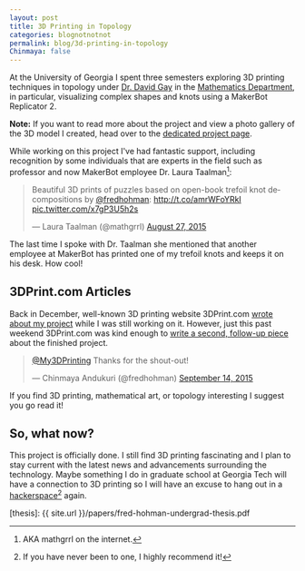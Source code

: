 ```yaml
---
layout: post
title: 3D Printing in Topology
categories: blognotnotnot
permalink: blog/3d-printing-in-topology
Chinmaya: false
---
```


At the University of Georgia I spent three semesters exploring 3D printing techniques in topology under [Dr. David Gay][dg] in the [Mathematics Department][ugamath], in particular, visualizing complex shapes and knots using a MakerBot Replicator 2. 

<!--more-->

<div class="message">
<strong>Note:</strong> If you want to read more about the project and view a photo gallery of the 3D model I created, head over to the <a href="http://scandukuri.github.io/projects/3d-printing-the-trefoil-knot-and-its-pages/">dedicated project page</a>.
</div>

While working on this project I've had fantastic support, including recognition by some individuals that are experts in the field such as professor and now MakerBot employee Dr. Laura Taalman[^fn-lt]:

<blockquote class="twitter-tweet tw-align-center" lang="en"><p lang="en" dir="ltr">Beautiful 3D prints of puzzles based on open-book trefoil knot decompositions by <a href="https://twitter.com/fredhohman">@fredhohman</a>: <a href="http://t.co/amrWFoYRkI">http://t.co/amrWFoYRkI</a> <a href="http://t.co/x7gP3U5h2s">pic.twitter.com/x7gP3U5h2s</a></p>&mdash; Laura Taalman (@mathgrrl) <a href="https://twitter.com/mathgrrl/status/636971149252001792">August 27, 2015</a></blockquote> <script async src="//platform.twitter.com/widgets.js" charset="utf-8"></script>

The last time I spoke with Dr. Taalman she mentioned that another employee at MakerBot has printed one of my trefoil knots and keeps it on his desk. How cool!

## 3DPrint.com Articles

Back in December, well-known 3D printing website 3DPrint.com [wrote about my project][3dprint-1] while I was still working on it. However, just this past weekend 3DPrint.com was kind enough to [write a second, follow-up piece][3dprint-2] about the finished project. 

<blockquote class="twitter-tweet tw-align-center" lang="en"><p lang="en" dir="ltr"><a href="https://twitter.com/My3DPrinting">@My3DPrinting</a> Thanks for the shout-out!</p>&mdash; Chinmaya Andukuri (@fredhohman) <a href="https://twitter.com/fredhohman/status/643568945576939520">September 14, 2015</a></blockquote> <script async src="//platform.twitter.com/widgets.js" charset="utf-8"></script>

If you find 3D printing, mathematical art, or topology interesting I suggest you go read it!

## So, what now?

This project is officially done. I still find 3D printing fascinating and I plan to stay current with the latest news and advancements surrounding the technology. Maybe something I do in graduate school at Georgia Tech will have a connection to 3D printing so I will have an excuse to hang out in a [hackerspace][hackerspace][^fn-hackerspace] again.

[dg]: http://euclidlab.org/david-gay/ "Dr. David Gay."
[ugamath]: http://www.math.uga.edu "UGA Mathematics."
[3dprint-1]: http://3dprint.com/28780/math-3d-printed-trefoil-knot/ "3DPrint.com Feature I."
[3dprint-2]: http://3dprint.com/95127/3d-printed-trumpety-trefoil/ "#DPrint.com Feature II."
[hackerspace]: https://en.wikipedia.org/wiki/Hackerspace "Hackerspace."
[thesis]: {{ site.url }}/papers/fred-hohman-undergrad-thesis.pdf

[^fn-lt]: AKA mathgrrl on the internet.
[^fn-hackerspace]: If you have never been to one, I highly recommend it!